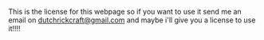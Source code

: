 This is the license for this webpage so if you want to use it send me an email on dutchrickcraft@gmail.com and maybe i'll give you a license to use it!!!!
